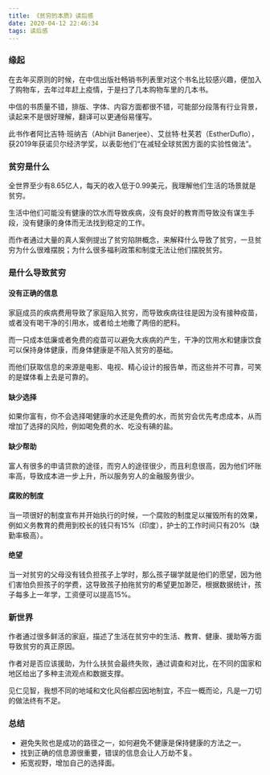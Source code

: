 ```yaml
---
title: 《贫穷的本质》读后感
date: 2020-04-12 22:46:34
tags: 读后感
---
```


### 缘起

在去年买原则的时候，在中信出版社畅销书列表里对这个书名比较感兴趣，便加入了购物车，去年过年赶上疫情，于是扫了几本购物车里的几本书。

中信的书质量不错，排版、字体、内容方面都很不错，可能部分段落有行业背景，读起来不是很好理解，翻译可以更通俗易懂写。

此书作者阿比吉特·班纳吉（Abhijit Banerjee）、艾丝特·杜芙若（EstherDuflo），获2019年获诺贝尔经济学奖，以表彰他们“在减轻全球贫困方面的实验性做法”。

### 贫穷是什么

全世界至少有8.65亿人，每天的收入低于0.99美元，我理解他们生活的场景就是贫穷。

生活中他们可能没有健康的饮水而导致疾病，没有良好的教育而导致没有谋生手段，没有健康的身体而无法找到稳定的工作。

而作者通过大量的真人案例提出了贫穷陷阱概念，来解释什么导致了贫穷，一旦贫穷为什么很难摆脱；为什么很多福利政策和制度无法让他们摆脱贫穷。

### 是什么导致贫穷

#### 没有正确的信息

家庭成员的疾病费用导致了家庭陷入贫穷，而导致疾病往往是因为没有接种疫苗，或者没有喝干净的引用水，或者给土地撒了两倍的肥料。

而一只成本低廉或者免费的疫苗可以避免大疾病的产生，干净的饮用水和健康饮食可以保持身体健康，而身体健康是不陷入贫穷的基础。

而他们获取信息的来源是电影、电视、精心设计的报告单，而这些并不可靠，可笑的是媒体看上去是可靠的。

#### 缺少选择

如果你富有，你不会选择喝健康的水还是免费的水，而贫穷会优先考虑成本，从而增加了选择的风险，例如喝免费的水、吃没有碘的盐。

#### 缺少帮助

富人有很多的申请贷款的途径，而穷人的途径很少，而且利息很高，因为他们坏账率高，导致成本进一步上升，所以服务穷人的金融服务很少。

#### 腐败的制度

当一项很好的制度宣布并开始执行的时候，一个腐败的制度足以摧毁所有的效果，例如义务教育的费用到校长的钱只有15%（印度），护士的工作时间只有20%（缺勤率极高）。

#### 绝望

当一对贫穷的父母没有钱负担孩子上学时，那么孩子辍学就是他们的愿望，因为他们害怕负担孩子的学费，这导致孩子拍拖贫穷的希望更加渺茫，根据数据统计，孩子每多上一年学，工资便可以提高15%。

### 新世界

作者通过很多鲜活的家庭，描述了生活在贫穷中的生活、教育、健康、援助等方面导致贫穷的真正原因。

作者对是否应该援助，为什么扶贫会最终失败，通过调查和对比，在不同的国家和地区给出了多种主流观点和数据支撑。

见仁见智，我想不同的地域和文化风俗都应因地制宜，不应一概而论，凡是一刀切的做法终有不足。

### 总结

- 避免失败也是成功的路径之一，如何避免不健康是保持健康的方法之一。
- 找到正确的信息源很重要，错误的信息会让人万劫不复。
- 拓宽视野，增加自己的选择面。

